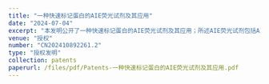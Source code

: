 ```yaml
---
title: "一种快速标记蛋白的AIE荧光试剂及其应用"
date: "2024-07-04"
excerpt: "本发明公开了一种快速标记蛋白的AIE荧光试剂及其应用；所述AIE荧光试剂包括AIE荧光分子；所述AIE荧光分子包括结构通式（1）所示AIE荧光分子中的至少一种。本发明将待标记蛋白质加入所述的AIE荧光试剂中反应，反应结束后，使用过滤器过滤得到滤液，即得AIE荧光分子标记的蛋白质；其中，所述过滤器的孔径为0.05~0.1μm。本发明快速标记蛋白的AIE荧光试剂标记蛋白质的反应时间短、反应条件温和、后续的纯化操作也非常简便。"
venue: "授权"
number: "CN202410892261.2"
type: "授权发明"
collection: patents
paperurl: /files/pdf/Patents-一种快速标记蛋白的AIE荧光试剂及其应用.pdf
---
```




